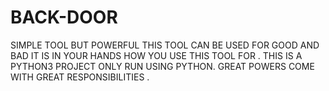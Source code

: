# BACK-DOOR
SIMPLE TOOL BUT POWERFUL
THIS TOOL CAN BE USED FOR GOOD AND BAD IT IS IN YOUR HANDS HOW YOU USE THIS 
TOOL FOR .
THIS IS A PYTHON3 PROJECT
ONLY RUN USING PYTHON.
GREAT POWERS COME WITH GREAT RESPONSIBILITIES .
